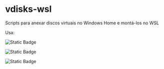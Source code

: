 # vdisks-wsl

Scripts para anexar discos virtuais no Windows Home e montá-los no WSL

Usa:

![Static Badge](https://img.shields.io/badge/PowerShell-blue)

![Static Badge](https://img.shields.io/badge/Diskpart-blue)

![Static Badge](https://img.shields.io/badge/WSL-blue)
